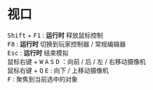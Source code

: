 # 视口

<kbd>Shift</kbd> + <kbd>F1</kbd> : __运行时__ 释放鼠标控制  
<kbd>F8</kbd> : __运行时__ 切换到玩家控制器 / 常规编辑器  
<kbd>Esc</kbd> : __运行时__ 结束模拟  
鼠标右键 + <kbd>W</kbd> <kbd>A</kbd> <kbd>S</kbd> <kbd>D</kbd> ：向前 / 后 / 左 / 右移动摄像机  
鼠标右键 + <kbd>Q</kbd> <kbd>E</kbd> : 向下 / 上移动摄像机  
<kbd>F</kbd> : 聚焦到当前选中的对象